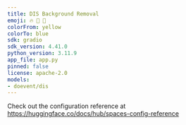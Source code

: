 ```yaml
---
title: DIS Background Removal
emoji: 🔥 🌠 🏰
colorFrom: yellow
colorTo: blue
sdk: gradio
sdk_version: 4.41.0
python_version: 3.11.9
app_file: app.py
pinned: false
license: apache-2.0
models:
- doevent/dis
---
```

Check out the configuration reference at https://huggingface.co/docs/hub/spaces-config-reference
